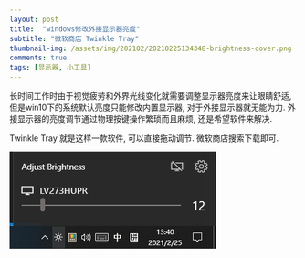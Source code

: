 ```yaml
---
layout: post
title:  "windows修改外接显示器亮度"
subtitle: "微软商店 Twinkle Tray"
thumbnail-img: /assets/img/202102/20210225134348-brightness-cover.png
comments: true
tags: [显示器, 小工具]
---
```


长时间工作时由于视觉疲劳和外界光线变化就需要调整显示器亮度来让眼睛舒适, 但是win10下的系统默认亮度只能修改内置显示器, 对于外接显示器就无能为力. 外接显示器的亮度调节通过物理按键操作繁琐而且麻烦, 还是希望软件来解决.

Twinkle Tray 就是这样一款软件, 可以直接拖动调节. 微软商店搜索下载即可. 

![twinkle tray](/assets/img/202102/20210225134104-brightness.png)
